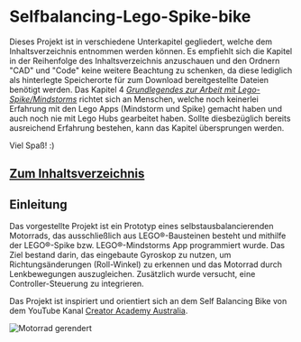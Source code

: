 # Selfbalancing-Lego-Spike-bike

Dieses Projekt ist in verschiedene Unterkapitel gegliedert, welche dem Inhaltsverzeichnis entnommen werden können.
Es empfiehlt sich die Kapitel in der Reihenfolge des Inhaltsverzeichnis anzuschauen und den Ordnern "CAD" und "Code" keine weitere Beachtung zu schenken, da diese lediglich als hinterlegte Speicherorte für zum Download bereitgestellte Dateien benötigt werden. Das Kapitel 4 [*Grundlegendes zur Arbeit mit Lego-Spike/Mindstorms*](04-Grundlegendes_Arbeiten_Lego-Spike) richtet sich an Menschen, welche noch keinerlei Erfahrung mit den Lego Apps (Mindstorm und Spike) gemacht haben und auch noch nie mit Lego Hubs gearbeitet haben. Sollte diesbezüglich bereits ausreichend Erfahrung bestehen, kann das Kapitel übersprungen werden.

Viel Spaß! :)

## [Zum Inhaltsverzeichnis](00-Inhaltsverzeichnis.md)

## Einleitung

Das vorgestellte Projekt ist ein Prototyp eines selbstausbalancierenden Motorrads, das ausschließlich aus LEGO®-Bausteinen besteht und mithilfe der LEGO®-Spike bzw. LEGO®-Mindstorms App programmiert wurde. Das Ziel bestand darin, das eingebaute Gyroskop zu nutzen, um Richtungsänderungen (Roll-Winkel) zu erkennen und das Motorrad durch Lenkbewegungen auszugleichen. Zusätzlich wurde versucht, eine Controller-Steuerung zu integrieren.

Das Projekt ist inspiriert und orientiert sich an dem Self Balancing Bike von dem YouTube Kanal [Creator Academy Australia](https://www.youtube.com/watch?v=MCVW2Uqanlw).

![Motorrad gerendert](https://github.com/ITMimi/Selfbalancing-Lego-Spike-bike/assets/153182286/60a006b5-6999-48e9-98ae-e05d470d66ad)



